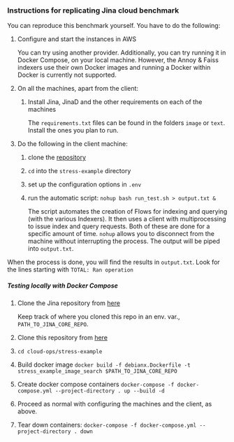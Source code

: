 ### Instructions for replicating Jina cloud benchmark

You can reproduce this benchmark yourself. You have to do the following:

1. Configure and start the instances in AWS

    You can try using another provider. Additionally, you can try running it in Docker Compose, on your local machine. However, the Annoy & Faiss indexers use their own Docker images and running a Docker within Docker is currently not supported.

1. On all the machines, apart from the client: 
   
    1. Install Jina, JinaD and the other requirements on each of the machines

        The `requirements.txt` files can be found in the folders `image` or `text`. Install the ones you plan to run.
  
1. Do the following in the client machine:
    
    1. clone the [repository](https://github.com/jina-ai/cloud-ops/)
    1. `cd` into the `stress-example` directory
    1. set up the configuration options in `.env`
    1. run the automatic script: `nohup bash run_test.sh > output.txt &`
    
        The script automates the creation of Flows for indexing and querying (with the various Indexers). It then uses a client with multiprocessing to issue index and query requests. Both of these are done for a specific amount of time.
        `nohup` allows you to disconnect from the machine without interrupting the process. The output will be piped into `output.txt`. 

When the process is done, you will find the results in `output.txt`. Look for the lines starting with `TOTAL: Ran operation`

##### Testing locally with Docker Compose

1. Clone the Jina repository from [here](https://github.com/jina-ai/jina/)
   
    Keep track of where you cloned this repo in an env. var., `PATH_TO_JINA_CORE_REPO`.

1. Clone this repository from [here](https://github.com/jina-ai/cloud-ops/)
1. `cd cloud-ops/stress-example`
1. Build docker image `docker build -f debianx.Dockerfile -t stress_example_image_search $PATH_TO_JINA_CORE_REPO`
1. Create docker compose containers `docker-compose -f docker-compose.yml --project-directory . up --build -d`
1. Proceed as normal with configuring the machines and the client, as above.
1. Tear down containers: `docker-compose -f docker-compose.yml --project-directory . down`

